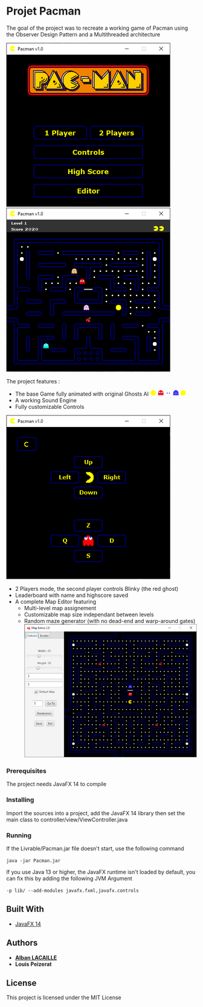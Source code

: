 # Projet Pacman

The goal of the project was to recreate a working game of Pacman using the Observer Design Pattern and a Multithreaded architecture

![Menu](images/menu.png) ![Game](images/game.PNG)

The project features : 
* The base Game fully animated with original Ghosts AI ![player_anim](images/player_anim.gif) ![ghost](images/ghost.gif) ![ghost_eaten](images/ghost_eaten.gif) ![ghost_frightened](images/ghost_frightened.gif) ![player_death](images/player_death.gif)
* A working Sound Engine
* Fully customizable Controls

![Controls](images/controls.png)
* 2 Players mode, the second player controls Blinky (the red ghost)
* Leaderboard with name and highscore saved
* A complete Map Editor featuring
  - Multi-level map assignement
  - Customizable map size independant between levels
  - Random maze generator (with no dead-end and warp-around gates)
![Editor](images/editor1.PNG)

### Prerequisites

The project needs JavaFX 14 to compile

### Installing

Import the sources into a project, add the JavaFX 14 library then set the main class to controller/view/ViewController.java

### Running

If the Livrable/Pacman.jar file doesn't start, use the following command 

`java -jar Pacman.jar`

If you use Java 13 or higher, the JavaFX runtime isn't loaded by default, you can fix this by adding the following JVM Argument

`-p lib/ --add-modules javafx.fxml,javafx.controls`

## Built With

* [JavaFX 14](https://openjfx.io/)


## Authors

* **[Alban LACAILLE](https://github.com/alban098)**
* **Louis Peizerat**

## License

This project is licensed under the MIT License
